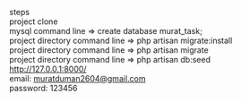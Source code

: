 steps
<br>
project clone
<br>
mysql command line => create database murat_task;
<br>
project directory command line => php artisan migrate:install
<br>
project directory command line => php artisan migrate
<br>
project directory command line => php artisan db:seed
<br>
http://127.0.0.1:8000/
<br>
email: muratduman2604@gmail.com
<br>
password: 123456
